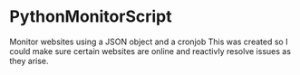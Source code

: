 # PythonMonitorScript
Monitor websites using a JSON object and a cronjob
This was created so I could make sure certain websites are online and reactivly resolve issues as they arise.
